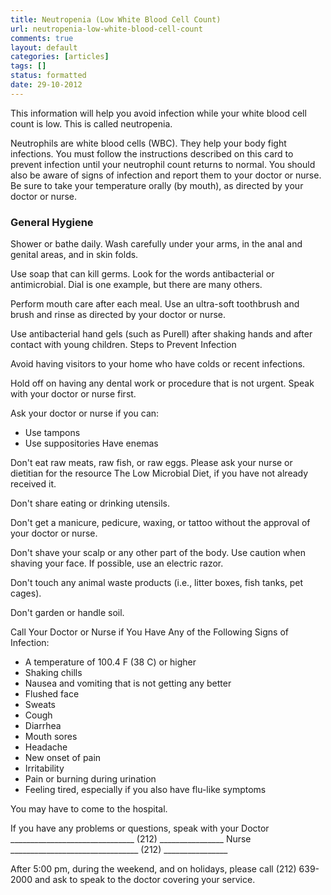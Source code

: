 ```yaml
---
title: Neutropenia (Low White Blood Cell Count)
url: neutropenia-low-white-blood-cell-count
comments: true
layout: default
categories: [articles]
tags: []
status: formatted
date: 29-10-2012
---
```

This information will help you avoid infection while your white blood cell count is low. This is called neutropenia.

Neutrophils are white blood cells (WBC). They help your body fight infections. You must follow the instructions described on this card to prevent infection until your neutrophil count returns to normal. You should also be aware of signs of infection and report them to your doctor or nurse. Be sure to take your temperature orally (by mouth), as directed by your doctor or nurse.

### General Hygiene
Shower or bathe daily. Wash carefully under your arms, in the anal and genital areas, and in skin folds.

Use soap that can kill germs. Look for the words antibacterial or antimicrobial. Dial is one example, but there are many others.

Perform mouth care after each meal. Use an ultra-soft toothbrush and brush and rinse as directed by your doctor or nurse.

Use antibacterial hand gels (such as Purell) after shaking hands and after contact with young children.
Steps to Prevent Infection

Avoid having visitors to your home who have colds or recent infections.

Hold off on having any dental work or procedure that is not urgent. Speak with your doctor or nurse first.

Ask your doctor or nurse if you can:

* Use tampons
* Use suppositories  Have enemas
 
Don't eat raw meats, raw fish, or raw eggs. Please ask your nurse or dietitian for the resource The Low Microbial Diet, if you have not already received it.

Don't share eating or drinking utensils.

Don't get a manicure, pedicure, waxing, or tattoo without the approval of your doctor or nurse.

Don't shave your scalp or any other part of the body. Use caution when shaving your face. If possible, use an electric razor.

Don't touch any animal waste products (i.e., litter boxes, fish tanks, pet cages).

Don't garden or handle soil.

Call Your Doctor or Nurse if You Have Any of the Following Signs of Infection:
* A temperature of 100.4 F (38 C) or higher
* Shaking chills
* Nausea and vomiting that is not getting any better
* Flushed face
* Sweats
* Cough
* Diarrhea
* Mouth sores
* Headache
* New onset of pain
* Irritability
* Pain or burning during urination
* Feeling tired, especially if you also have flu-like symptoms

You may have to come to the hospital.

If you have any problems or questions, speak with your
Doctor _______________________________ (212) ________________
Nurse ________________________________ (212) ________________

After 5:00 pm, during the weekend, and on holidays, please call (212) 639-2000 and ask to speak to the doctor covering your service.